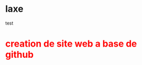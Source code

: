 # laxe
test
<!DOCTYPE html>
<html>
  <head>
    <meta charset="utf-8"/>
  </head>
  <body>
    <h1 style="color:red">creation de site web a base de github</h1>
  </body>
  <footer>
  </footer>
  </html>

